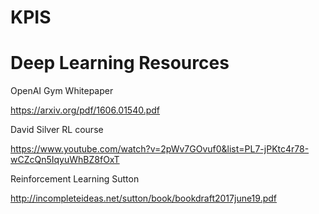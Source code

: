 # KPIS
# Deep Learning Resources

OpenAI Gym Whitepaper

https://arxiv.org/pdf/1606.01540.pdf

David Silver RL course

https://www.youtube.com/watch?v=2pWv7GOvuf0&list=PL7-jPKtc4r78-wCZcQn5IqyuWhBZ8fOxT


Reinforcement Learning Sutton

http://incompleteideas.net/sutton/book/bookdraft2017june19.pdf
